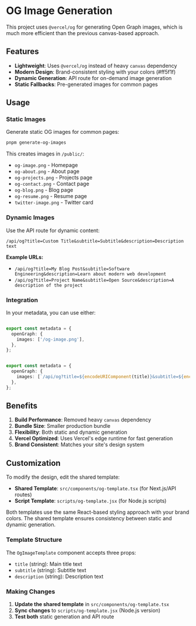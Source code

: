 # OG Image Generation

This project uses `@vercel/og` for generating Open Graph images, which is much more efficient than the previous canvas-based approach.

## Features

- **Lightweight**: Uses `@vercel/og` instead of heavy `canvas` dependency
- **Modern Design**: Brand-consistent styling with your colors (#ff5f1f)
- **Dynamic Generation**: API route for on-demand image generation
- **Static Fallbacks**: Pre-generated images for common pages

## Usage

### Static Images

Generate static OG images for common pages:

```bash
pnpm generate-og-images
```

This creates images in `/public/`:
- `og-image.png` - Homepage
- `og-about.png` - About page
- `og-projects.png` - Projects page
- `og-contact.png` - Contact page
- `og-blog.png` - Blog page
- `og-resume.png` - Resume page
- `twitter-image.png` - Twitter card

### Dynamic Images

Use the API route for dynamic content:

```
/api/og?title=Custom Title&subtitle=Subtitle&description=Description text
```

**Example URLs:**
- `/api/og?title=My Blog Post&subtitle=Software Engineering&description=Learn about modern web development`
- `/api/og?title=Project Name&subtitle=Open Source&description=A description of the project`

### Integration

In your metadata, you can use either:

```typescript

export const metadata = {
  openGraph: {
    images: ['/og-image.png'],
  },
};


export const metadata = {
  openGraph: {
    images: [`/api/og?title=${encodeURIComponent(title)}&subtitle=${encodeURIComponent(subtitle)}`],
  },
};
```

## Benefits

1. **Build Performance**: Removed heavy `canvas` dependency
2. **Bundle Size**: Smaller production bundle
3. **Flexibility**: Both static and dynamic generation
4. **Vercel Optimized**: Uses Vercel's edge runtime for fast generation
5. **Brand Consistent**: Matches your site's design system

## Customization

To modify the design, edit the shared template:
- **Shared Template**: `src/components/og-template.tsx` (for Next.js/API routes)
- **Script Template**: `scripts/og-template.jsx` (for Node.js scripts)

Both templates use the same React-based styling approach with your brand colors. The shared template ensures consistency between static and dynamic generation.

### Template Structure

The `OgImageTemplate` component accepts three props:
- `title` (string): Main title text
- `subtitle` (string): Subtitle text  
- `description` (string): Description text

### Making Changes

1. **Update the shared template** in `src/components/og-template.tsx`
2. **Sync changes** to `scripts/og-template.jsx` (Node.js version)
3. **Test both** static generation and API route

